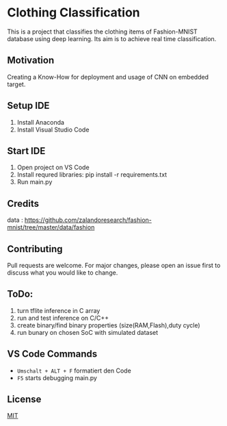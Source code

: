 # Clothing Classification
This is a project that classifies the clothing items of Fashion-MNIST database using deep learning. Its aim is to achieve real time classification.

## Motivation
Creating a Know-How for deployment and usage of CNN on embedded target.

## Setup IDE
1. Install Anaconda
2. Install Visual Studio Code

## Start IDE
1. Open project on VS Code
2. Install requred libraries: pip install -r requirements.txt
3. Run main.py

## Credits
data : https://github.com/zalandoresearch/fashion-mnist/tree/master/data/fashion

## Contributing
Pull requests are welcome. For major changes, please open an issue first to discuss what you would like to change. 

## ToDo:
1. turn tflite inference in C array
2. run and test inference on C/C++
3. create binary/find binary properties (size(RAM,Flash),duty cycle)
4. run bunary on chosen SoC with simulated dataset

## VS Code Commands
- ```Umschalt + ALT + F``` formatiert den Code
- ```F5``` starts debugging main.py

## License
[MIT](https://choosealicense.com/licenses/mit/)

